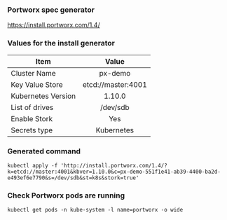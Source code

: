 ### Portworx spec generator
https://install.portworx.com/1.4/

### Values for the install generator

| Item               | Value                 |
| -------------------|:---------------------:|
| Cluster Name       | px-demo               |
| Key Value Store    | etcd://master:4001    |
| Kubernetes Version | 1.10.0                |
| List of drives     | /dev/sdb              |
| Enable Stork       | Yes                   |
| Secrets type       | Kubernetes            |

### Generated command
```
kubectl apply -f 'http://install.portworx.com/1.4/?k=etcd://master:4001&kbver=1.10.0&c=px-demo-551f1e41-ab39-4400-ba2d-e493ef6e7790&s=/dev/sdb&st=k8s&stork=true'
```

### Check Portworx pods are running
`kubectl get pods -n kube-system -l name=portworx -o wide`